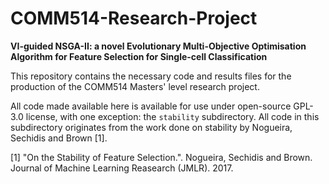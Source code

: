 # COMM514-Research-Project
**VI-guided NSGA-II: a novel Evolutionary Multi-Objective Optimisation Algorithm for Feature Selection for Single-cell Classification**

This repository contains the necessary code and results files for the production of the COMM514 Masters' level research project. 

All code made available here is available for use under open-source GPL-3.0 license, with one exception: the `stability` subdirectory. All code in this subdirectory originates from the work done on stability by Nogueira, Sechidis and Brown [1].

[1] "On the Stability of Feature Selection.". Nogueira, Sechidis and Brown. Journal of Machine Learning Reasearch (JMLR). 2017.

